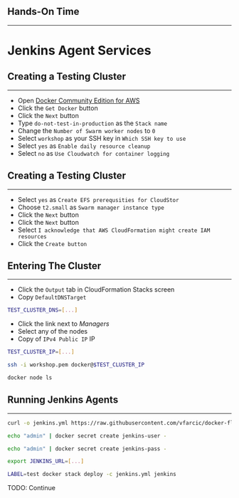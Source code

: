 ## Hands-On Time

---

# Jenkins Agent Services


## Creating a Testing Cluster

---

* Open [Docker Community Edition for AWS](https://store.docker.com/editions/community/docker-ce-aws)
* Click the `Get Docker` button
* Click the `Next` button
* Type `do-not-test-in-production` as the `Stack name`
* Change the `Number of Swarm worker nodes` to `0`
* Select `workshop` as your SSH key in `Which SSH key to use`
* Select `yes` as `Enable daily resource cleanup`
* Select `no` as `Use Cloudwatch for container logging`


## Creating a Testing Cluster

---

* Select `yes` as `Create EFS prerequsities for CloudStor`
* Choose `t2.small` as `Swarm manager instance type`
* Click the `Next` button
* Click the `Next` button
* Select `I acknowledge that AWS CloudFormation might create IAM resources`
* Click the `Create button`


## Entering The Cluster

---

* Click the `Output` tab in CloudFormation Stacks screen
* Copy `DefaultDNSTarget`

```bash
TEST_CLUSTER_DNS=[...]
```

* Click the link next to *Managers*
* Select any of the nodes
* Copy of `IPv4 Public IP` IP

```bash
TEST_CLUSTER_IP=[...]

ssh -i workshop.pem docker@$TEST_CLUSTER_IP

docker node ls
```


## Running Jenkins Agents

---

```bash
curl -o jenkins.yml https://raw.githubusercontent.com/vfarcic/docker-flow-stacks/master/jenkins/vfarcic-jenkins-agent.yml

echo "admin" | docker secret create jenkins-user -

echo "admin" | docker secret create jenkins-pass -

export JENKINS_URL=[...]

LABEL=test docker stack deploy -c jenkins.yml jenkins
```

TODO: Continue

